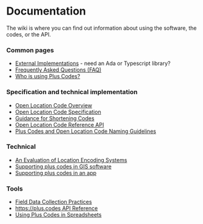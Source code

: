 # Documentation

The wiki is where you can find out information about using the software, the codes, or the API.

### Common pages

* [External Implementations](External_Implementations.md) - need an Ada or Typescript library?
* [Frequently Asked Questions (FAQ)](FAQ.md)
* [Who is using Plus Codes?](Reference/Plus_Code_Users.md)

### Specification and technical implementation

* [Open Location Code Overview](Specification/olc_definition.adoc)
* [Open Location Code Specification](Specification/specification.md)
* [Guidance for Shortening Codes](Specification/Short_Code_Guidance.md)
* [Open Location Code Reference API](Specification/API.md)
* [Plus Codes and Open Location Code Naming Guidelines](Specification/Naming_Guidelines.md)

### Technical

* [An Evaluation of Location Encoding Systems](Reference/comparison.adoc)
* [Supporting plus codes in GIS software](Reference/GIS_Software.md)
* [Supporting plus codes in an app](Reference/App_Developers.md)

### Tools

* [Field Data Collection Practices](Reference/Field_Collection_Data_Practices.md)
* [https://plus.codes API Reference](Reference/plus.codes_Website_API.md)
* [Using Plus Codes in Spreadsheets](Reference/Using_Spreadsheets.md)
